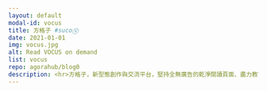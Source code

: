 ```yaml
---
layout: default
modal-id: vocus
title: 方格子 #sucoⓋ
date: 2021-01-01
img: vocus.jpg
alt: Read VOCUS on demand
list: vocus
repo: agorahub/blog0
description: <hr>方格子，新型態創作與交流平台，堅持全無廣告的乾淨閱讀頁面、盡力教育讀者為內容付費的習慣、並創造作品的多元變現方式。
---
```

